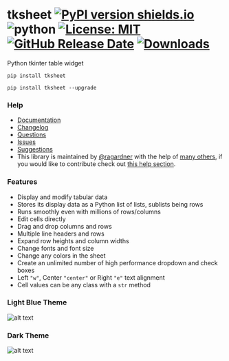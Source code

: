 # tksheet [![PyPI version shields.io](https://img.shields.io/pypi/v/tksheet.svg)](https://pypi.python.org/pypi/tksheet/) ![python](https://img.shields.io/badge/python-3.6+-blue) [![License: MIT](https://img.shields.io/badge/License-MIT%20-blue.svg)](https://github.com/ragardner/tksheet/blob/master/LICENSE.txt) [![GitHub Release Date](https://img.shields.io/github/release-date-pre/ragardner/tksheet.svg)](https://github.com/ragardner/tksheet/releases) [![Downloads](https://img.shields.io/pypi/dm/tksheet.svg)](https://pypi.org/project/tksheet/)


Python tkinter table widget

```
pip install tksheet
```
```
pip install tksheet --upgrade
```

### Help
- [Documentation](https://github.com/ragardner/tksheet/wiki)
- [Changelog](https://github.com/ragardner/tksheet/blob/master/CHANGELOG.md)
- [Questions](https://github.com/ragardner/tksheet/wiki#asking-questions)
- [Issues](https://github.com/ragardner/tksheet/wiki#issues)
- [Suggestions](https://github.com/ragardner/tksheet/wiki#enhancements-or-suggestions)
- This library is maintained by [@ragardner](https://github.com/ragardner) with the help of [many others](https://github.com/ragardner/tksheet/graphs/contributors), if you would like to contribute check out [this help section](https://github.com/ragardner/tksheet/wiki#contributing).

### Features
- Display and modify tabular data
- Stores its display data as a Python list of lists, sublists being rows
- Runs smoothly even with millions of rows/columns
- Edit cells directly
- Drag and drop columns and rows
- Multiple line headers and rows
- Expand row heights and column widths
- Change fonts and font size
- Change any colors in the sheet
- Create an unlimited number of high performance dropdown and check boxes
- Left `"w"`, Center `"center"` or Right `"e"` text alignment
- Cell values can be any class with a `str` method

### Light Blue Theme

![alt text](https://i.imgur.com/ojU3IQi.jpeg)

### Dark Theme

![alt text](https://i.imgur.com/JeF9vJe.jpeg)